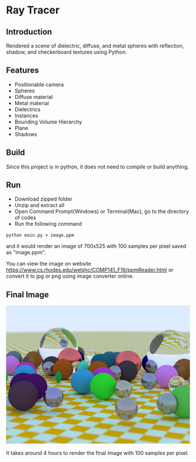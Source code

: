 # Ray Tracer
## Introduction
Rendered a scene of dielectric, diffuse, and metal spheres with reflection, shadow, and checkerboard textures using Python.
## Features
- Positionable camera
- Spheres
- Diffuse material
- Metal material
- Dielectrics
- Instances
- Bounding Volume Hierarchy
- Plane
- Shadows
## Build
Since this project is in python, it does not need to compile or build anything.
## Run
- Download zipped folder
- Unzip and extract all
- Open Command Prompt(Windows) or Terminal(Mac), go to the directory of codes
- Run the following command
```
python main.py > image.ppm
```
and it would render an image of 700x525 with 100 samples per pixel saved as "image.ppm".

You can view the image on website https://www.cs.rhodes.edu/welshc/COMP141_F16/ppmReader.html
or convert it to jpg or png using image converter online.
## Final Image
![Image](image.jpg)

It takes around 4 hours to render the final image with 100 samples per pixel.
